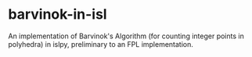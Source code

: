 # barvinok-in-isl
An implementation of Barvinok's Algorithm (for counting integer points in polyhedra) in islpy, preliminary to an FPL implementation.
